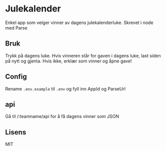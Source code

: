 Julekalender
============
Enkel app som velger vinner av dagens julekalenderluke. Skrevet i node med Parse

## Bruk
Trykk på dagens luke. Hvis vinneren står for gaven i dagens luke, last siden på nytt og gjenta. Hvis ikke, erklær som vinner og åpne gave!

## Config
Rename `.env.example` til `.env` og fyll inn AppId og ParseUrl

## api
Gå til /:teamname/api for å få dagens vinner som JSON

## Lisens
MIT
